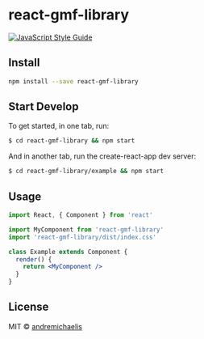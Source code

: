 # react-gmf-library

[![JavaScript Style Guide](https://img.shields.io/badge/code_style-standard-brightgreen.svg)](https://standardjs.com)

## Install

```bash
npm install --save react-gmf-library
```

## Start Develop

To get started, in one tab, run:

```bash
$ cd react-gmf-library && npm start
```

And in another tab, run the create-react-app dev server:

```bash
$ cd react-gmf-library/example && npm start
```

## Usage

```jsx
import React, { Component } from 'react'

import MyComponent from 'react-gmf-library'
import 'react-gmf-library/dist/index.css'

class Example extends Component {
  render() {
    return <MyComponent />
  }
}
```

## License

MIT © [andremichaelis](https://github.com/andremichaelis)

